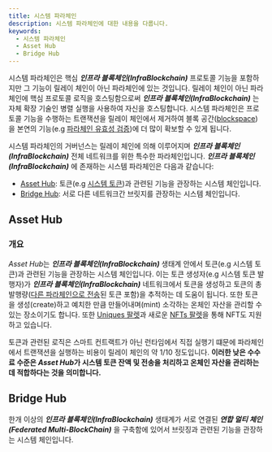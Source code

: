 ```yaml
---
title: 시스템 파라체인
description: 시스템 파라체인에 대한 내용을 다룹니다.
keywords:
  - 시스템 파라체인
  - Asset Hub
  - Bridge Hub
--- 
```


시스템 파라체인은 핵심 ***인프라 블록체인(InfraBlockchain)*** 프로토콜 기능을 포함하지만 그 기능이 릴레이 체인이 아닌 파라체인에 있는 것입니다. 릴레이 체인이 아닌 파라체인에 핵심 프로토콜 로직을 호스팅함으로써 ***인프라 블록체인(InfraBlockchain)*** 는 자체 확장 기술인 병렬 실행을 사용하여 자신을 호스팅합니다. 시스템 파라체인은 프로토콜 기능을 수행하는 트랜잭션을 릴레이 체인에서 제거하여 블록 공간([blockspace](../architecture.md#block-space))을 본연의 기능(e.g [파라체인 유효성 검증](../architecture.md#파라체인-상태-전이))에 더 많이 확보할 수 있게 됩니다. 

시스템 파라체인의 거버넌스는 릴레이 체인에 의해 이루어지며 ***인프라 블록체인(InfraBlockchain)*** 전체 네트워크를 위한 특수한 파라체인입니다. ***인프라 블록체인(InfraBlockchain)*** 에 존재하는 시스템 파라체인은 다음과 같습니다: 
- [Asset Hub](./system-parachains.md#asset-hub): 토큰(e.g [시스템 토큰](../../protocol/system-token.md))과 관련된 기능을 관장하는 시스템 체인입니다. 
- [Bridge Hub](./system-parachains.md#bridge-hub): 서로 다른 네트워크간 브릿지를 관장하는 시스템 체인입니다.

## Asset Hub

### 개요 

*Asset Hub*는 ***인프라 블록체인(InfraBlockchain)*** 생태계 안에서 토큰(e.g 시스템 토큰)과 관련된 기능을 관장하는 시스템 체인입니다. 이는 토큰 생성자(e.g 시스템 토큰 발행자)가 ***인프라 블록체인(InfraBlockchain)*** 네트워크에서 토큰을 생성하고 토큰의 총 발행량([다른 파라체인으로 전송](../../../tutorials/build/transfer-assets-with-xcm.md)된 토큰 포함)을 추적하는 데 도움이 됩니다. 또한 토큰을 생성(create)하고 예치한 만큼 만들어내며(mint) 소각하는 온체인 자산을 관리할 수 있는 장소이기도 합니다. 또한 [Uniques 팔렛](https://github.com/InfraBlockchain/infrablockspace-sdk/tree/822bc6c9706774a98122eb432f412b871a98a4bd/substrate/frame/uniques)과 새로운 [NFTs 팔렛](https://github.com/InfraBlockchain/infrablockspace-sdk/tree/822bc6c9706774a98122eb432f412b871a98a4bd/substrate/frame/nfts)을 통해 NFT도 지원하고 있습니다. 

토큰과 관련된 로직은 스마트 컨트랙트가 아닌 런타임에서 직접 실행기 떄문에 파라체인에서 트랜잭션을 실행하는 비용이 릴레이 체인의 약 1/10 정도입니다. **이러한 낮은 수수료 수준은 *Asset Hub*가 시스템 토큰 잔액 및 전송을 처리하고 온체인 자산을 관리하는 데 적합하다는 것을 의미합니다.** 

## Bridge Hub

한개 이상의 ***인프라 블록체인(InfraBlockchain)*** 생태계가 서로 연결된 ***연합 멀티 체인(Federated Multi-BlockChain)*** 을 구축함에 있어서 브릿징과 관련된 기능을 관장하는 시스템 체인입니다. 